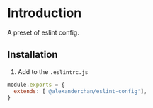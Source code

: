 # Introduction

A preset of eslint config.

## Installation

1. Add to the `.eslintrc.js`
   
```js
module.exports = {
  extends: ['@alexanderchan/eslint-config'],
}
```